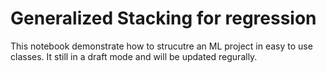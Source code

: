 # Generalized Stacking for regression

This notebook demonstrate how to strucutre an ML project in easy to use classes.
It still in a draft mode and will be updated regurally.



